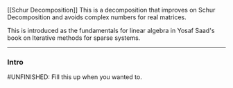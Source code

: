 [[Schur Decomposition]]
This is a decomposition that improves on Schur Decomposition and  avoids complex numbers for real matrices. 

This is introduced as the fundamentals for linear algebra in Yosaf Saad's book on Iterative methods for sparse systems. 

---
### **Intro**

#UNFINISHED: Fill this up when you wanted to. 